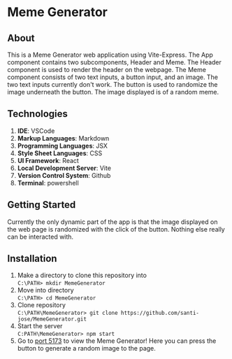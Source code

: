 # Meme Generator

## About

This is a Meme Generator web application using Vite-Express. 
The App component contains two subcomponents, Header and Meme. 
The Header component is used to render the header on the webpage. 
The Meme component consists of two text inputs, a button input, 
and an image. The two text inputs currently don't work. The button 
is used to randomize the image underneath the button. The image 
displayed is of a random meme.

## Technologies

1. **IDE**: VSCode
2. **Markup Languages**: Markdown
4. **Programming Languages**: JSX
5. **Style Sheet Languages**: CSS 
6. **UI Framework**: React
7. **Local Development Server**: Vite
8. **Version Control System**: Github
9. **Terminal**: powershell

## Getting Started
Currently the only dynamic part of the app is that the image 
 displayed on the web page is randomized with the click of the
 button. Nothing else really can be interacted with. 

## Installation
1. Make a directory to clone this repository into\
`C:\PATH> mkdir MemeGenerator`
2. Move into directory\
`C:\PATH> cd MemeGenerator`
3. Clone repository\
`C:\PATH\MemeGenerator> git clone https://github.com/santi-jose/MemeGenerator.git`
4. Start the server\
`C:PATH\MemeGenerator> npm start`
5. Go to [port 5173](http://localhost:5173/) to view the Meme Generator! Here you can press the button to generate a random image to the page. 
